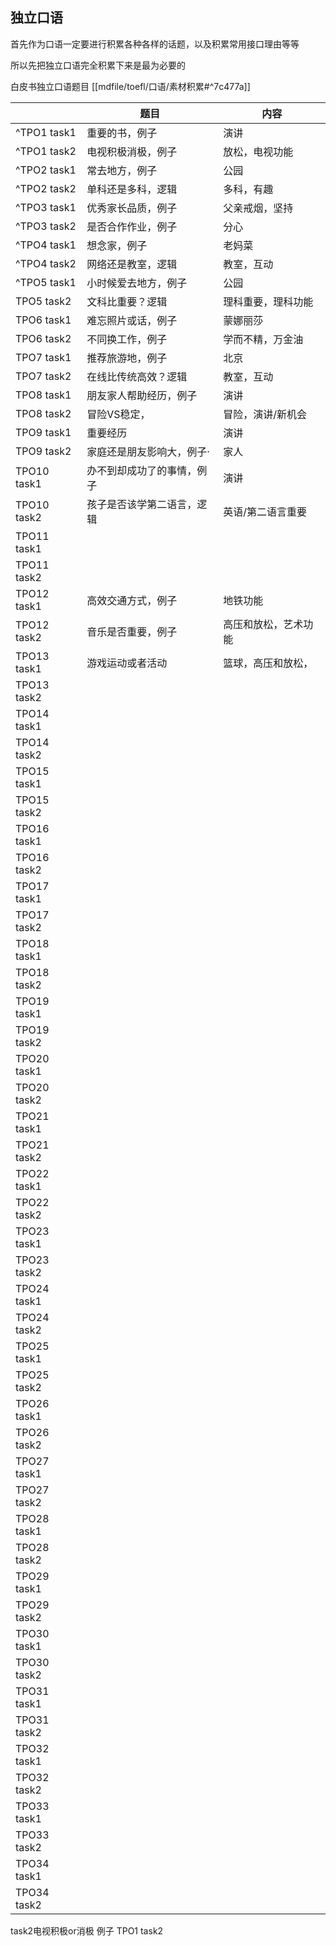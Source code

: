 ## 独立口语

首先作为口语一定要进行积累各种各样的话题，以及积累常用接口理由等等

所以先把独立口语完全积累下来是最为必要的

白皮书独立口语题目
[[mdfile/toefl/口语/素材积累#^7c477a]]

|             | 题目            | 内容         |
| ----------- | ------------- | ---------- |
| ^TPO1 task1 | 重要的书，例子       | 演讲         |
| ^TPO1 task2 | 电视积极消极，例子     | 放松，电视功能    |
| ^TPO2 task1 | 常去地方，例子       | 公园         |
| ^TPO2 task2 | 单科还是多科，逻辑     | 多科，有趣      |
| ^TPO3 task1 | 优秀家长品质，例子     | 父亲戒烟，坚持    |
| ^TPO3 task2 | 是否合作作业，例子     | 分心         |
| ^TPO4 task1 | 想念家，例子        | 老妈菜        |
| ^TPO4 task2 | 网络还是教室，逻辑     | 教室，互动      |
| ^TPO5 task1 | 小时候爱去地方，例子    | 公园         |
| TPO5 task2  | 文科比重要？逻辑      | 理科重要，理科功能  |
| TPO6 task1  | 难忘照片或话，例子     | 蒙娜丽莎       |
| TPO6 task2  | 不同换工作，例子      | 学而不精，万金油   |
| TPO7 task1  | 推荐旅游地，例子      | 北京         |
| TPO7 task2  | 在线比传统高效？逻辑    | 教室，互动      |
| TPO8 task1  | 朋友家人帮助经历，例子   | 演讲         |
| TPO8 task2  | 冒险VS稳定，       | 冒险，演讲/新机会  |
| TPO9 task1  | 重要经历          | 演讲         |
| TPO9 task2  | 家庭还是朋友影响大，例子· | 家人         |
| TPO10 task1 | 办不到却成功了的事情，例子 | 演讲         |
| TPO10 task2 | 孩子是否该学第二语言，逻辑 | 英语/第二语言重要  |
| TPO11 task1 |               |            |
| TPO11 task2 |               |            |
| TPO12 task1 | 高效交通方式，例子     | 地铁功能       |
| TPO12 task2 | 音乐是否重要，例子     | 高压和放松，艺术功能 |
| TPO13 task1 | 游戏运动或者活动      | 篮球，高压和放松，  |
| TPO13 task2 |               |            |
| TPO14 task1 |               |            |
| TPO14 task2 |               |            |
| TPO15 task1 |               |            |
| TPO15 task2 |               |            |
| TPO16 task1 |               |            |
| TPO16 task2 |               |            |
| TPO17 task1 |               |            |
| TPO17 task2 |               |            |
| TPO18 task1 |               |            |
| TPO18 task2 |               |            |
| TPO19 task1 |               |            |
| TPO19 task2 |               |            |
| TPO20 task1 |               |            |
| TPO20 task2 |               |            |
| TPO21 task1 |               |            |
| TPO21 task2 |               |            |
| TPO22 task1 |               |            |
| TPO22 task2 |               |            |
| TPO23 task1 |               |            |
| TPO23 task2 |               |            |
| TPO24 task1 |               |            |
| TPO24 task2 |               |            |
| TPO25 task1 |               |            |
| TPO25 task2 |               |            |
| TPO26 task1 |               |            |
| TPO26 task2 |               |            |
| TPO27 task1 |               |            |
| TPO27 task2 |               |            |
| TPO28 task1 |               |            |
| TPO28 task2 |               |            |
| TPO29 task1 |               |            |
| TPO29 task2 |               |            |
| TPO30 task1 |               |            |
| TPO30 task2 |               |            |
| TPO31 task1 |               |            |
| TPO31 task2 |               |            |
| TPO32 task1 |               |            |
| TPO32 task2 |               |            |
| TPO33 task1 |               |            |
| TPO33 task2 |               |            |
| TPO34 task1 |               |            |
| TPO34 task2 |               |            |

 

 task2电视积极or消极 例子
TPO1 task2 

